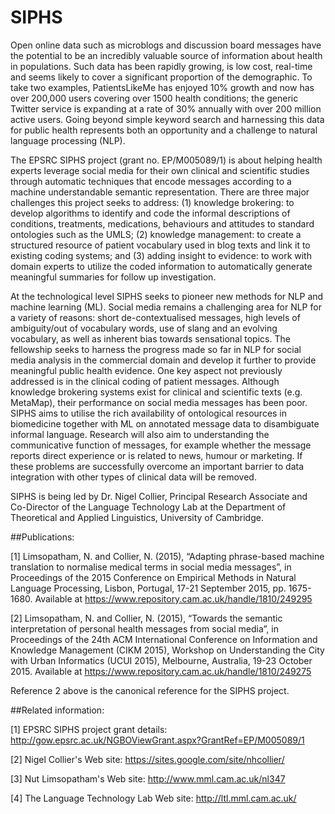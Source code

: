 # SIPHS

Open online data such as microblogs and discussion board messages have the potential to be an incredibly valuable source of information about health in populations. Such data has been rapidly growing, is low cost, real-time and seems likely to cover a significant proportion of the demographic. To take two examples, PatientsLikeMe has enjoyed 10% growth and now has over 200,000 users covering over 1500 health conditions; the generic Twitter service is expanding at a rate of 30% annually with over 200 million active users. Going beyond simple keyword search and harnessing this data for public health represents both an opportunity and a challenge to natural language processing (NLP). 

The EPSRC SIPHS project (grant no. EP/M005089/1) is about helping health experts leverage social media for their own clinical and scientific studies through automatic techniques that encode messages according to a machine understandable semantic representation. There are three major challenges this project seeks to address: (1) knowledge brokering: to develop algorithms to identify and code the informal descriptions of conditions, treatments, medications, behaviours and attitudes to standard ontologies such as the UMLS; (2) knowledge management: to create a structured resource of patient vocabulary used in blog texts and link it to existing coding systems; and (3) adding insight to evidence: to work with domain experts to utilize the coded information to automatically generate meaningful summaries for follow up investigation. 

At the technological level SIPHS seeks to pioneer new methods for NLP and machine learning (ML). Social media remains a challenging area for NLP for a variety of reasons: short de-contextualised messages, high levels of ambiguity/out of vocabulary words, use of slang and an evolving vocabulary, as well as inherent bias towards sensational topics. The fellowship seeks to harness the progress made so far in NLP for social media analysis in the commercial domain and develop it further to provide meaningful public health evidence. One key aspect not previously addressed is in the clinical coding of patient messages. Although knowledge brokering systems exist for clinical and scientific texts (e.g. MetaMap), their performance on social media messages has been poor. SIPHS aims to utilise the rich availability of ontological resources in biomedicine together with ML on annotated message data to disambiguate informal language. Research will also aim to understanding the communicative function of messages, for example whether the message reports direct experience or is related to news, humour or marketing. If these problems are successfully overcome an important barrier to data integration with other types of clinical data will be removed.

SIPHS is being led by Dr. Nigel Collier, Principal Research Associate and Co-Director of the Language Technology Lab at the Department of Theoretical and Applied Linguistics, University of Cambridge. 

##Publications:

[1] Limsopatham, N. and Collier, N. (2015), “Adapting phrase-based machine translation to normalise medical terms in social media messages”, in Proceedings of the 2015 Conference on Empirical Methods in Natural Language Processing, Lisbon, Portugal, 17-21 September 2015, pp. 1675-1680. Available at https://www.repository.cam.ac.uk/handle/1810/249295

[2] Limsopatham, N. and Collier, N. (2015), “Towards the semantic interpretation of personal health messages from social media”, in Proceedings of the 24th ACM International Conference on Information and Knowledge Management (CIKM 2015), Workshop on Understanding the City with Urban Informatics (UCUI 2015), Melbourne, Australia, 19-23 October 2015. Available at https://www.repository.cam.ac.uk/handle/1810/249275 

Reference 2 above is the canonical reference for the SIPHS project.

##Related information:

[1] EPSRC SIPHS project grant details: http://gow.epsrc.ac.uk/NGBOViewGrant.aspx?GrantRef=EP/M005089/1

[2] Nigel Collier's Web site: https://sites.google.com/site/nhcollier/

[3] Nut Limsopatham's Web site: http://www.mml.cam.ac.uk/nl347 

[4] The Language Technology Lab Web site: http://ltl.mml.cam.ac.uk/

